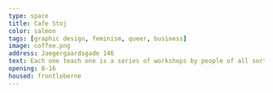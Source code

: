 ```yaml
---
type: space
title: Cafe Stoj
color: salmon
tags: [graphic design, feminism, queer, business]
image: coffee.png
address: Jaegergaardsgade 146
text: Each one teach one is a series of workshops by people of all sorts of skills. Hold in Frontloberne. Check website for the upcoming events.
opening: 8-16
housed: frontloberne
---
```

